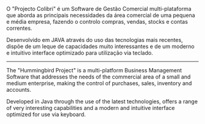 O "Projecto Colibri" é um Software de Gestão Comercial multi-plataforma que aborda as principais necessidades da área comercial de uma pequena e média empresa, fazendo o controlo compras, vendas, stocks e contas correntes.

Desenvolvido em JAVA através do uso das tecnologias mais recentes, dispõe de um leque de capacidades muito interessantes e de um moderno e intuitivo interface optimizado para utilização via teclado.

---

The "Hummingbird Project" is a multi-platform Business Management Software that addresses the needs of the commercial area of a small and medium enterprise, making the control of purchases, sales, inventory and accounts.

Developed in Java through the use of the latest technologies, offers a range of very interesting capabilities and a modern and intuitive interface optimized for use via keyboard.